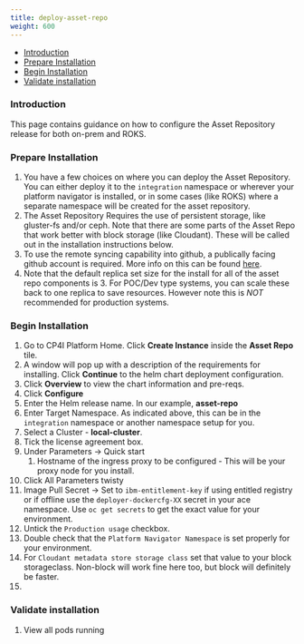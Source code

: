 ```yaml
---
title: deploy-asset-repo
weight: 600
---
```


- [Introduction](#introduction)
- [Prepare Installation](#prepare-installation)
- [Begin Installation](#begin-installation)
- [Validate installation](#validate-installation)

### Introduction
This page contains guidance on how to configure the Asset Repository release for both on-prem and ROKS.

### Prepare Installation

1. You have a few choices on where you can deploy the Asset Repository.  You can either deploy it to the `integration` namespace or wherever your platform navigator is installed, or in some cases (like ROKS) where a separate namespace will be created for the asset repository.
2. The Asset Repository Requires the use of persistent storage, like gluster-fs and/or ceph.  Note that there are some parts of the Asset Repo that work better with block storage (like Cloudant).  These will be called out in the installation instructions below.
3. To use the remote syncing capability into github, a publically facing github account is required.  More info on this can be found [here](https://www.ibm.com/support/knowledgecenter/SSGT7J_19.4/asset_repo.html).
4. Note that the default replica set size for the install for all of the asset repo components is 3.  For POC/Dev type systems, you can scale these back to one replica to save resources.  However note this is *NOT* recommended for production systems.


### Begin Installation
1. Go to CP4I Platform Home. Click **Create Instance** inside the **Asset Repo** tile.    
1. A window will pop up with a description of the requirements for installing. Click **Continue** to the helm chart deployment configuration.
2. Click **Overview** to view the chart information and pre-reqs.
3. Click **Configure**
4. Enter the Helm release name. In our example, **asset-repo**
5. Enter Target Namespace.  As indicated above, this can be in the `integration` namespace or another namespace setup for you.
6. Select a Cluster - **local-cluster**.
7. Tick the license agreement box.
8. Under Parameters -> Quick start
   1. Hostname of the ingress proxy to be configured - This will be your proxy node for you install. 
9.  Click All Parameters twisty
10. Image Pull Secret -> Set to `ibm-entitlement-key` if using entitled registry or if offline use the `deployer-dockercfg-XX` secret in your ace namespace.  Use `oc get secrets` to get the exact value for your environment.
10. Untick the `Production usage` checkbox.
12. Double check that the `Platform Navigator Namespace` is set properly for your environment.
13. For `Cloudant metadata store storage class` set that value to your block storageclass.  Non-block will work fine here too, but block will definitely be faster.
14. 

### Validate installation    

1. View all pods running

